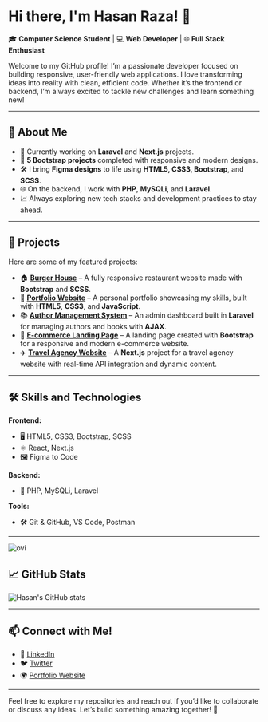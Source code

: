 # Hi there, I'm Hasan Raza! 👋

🎓 **Computer Science Student** | 💻 **Web Developer** | 🌐 **Full Stack Enthusiast**

Welcome to my GitHub profile! I’m a passionate developer focused on building responsive, user-friendly web applications. I love transforming ideas into reality with clean, efficient code. Whether it’s the frontend or backend, I’m always excited to tackle new challenges and learn something new!

---

## 🚀 About Me
- 🌱 Currently working on **Laravel** and **Next.js** projects.
- 🎯 **5 Bootstrap projects** completed with responsive and modern designs.
- 🛠️ I bring **Figma designs** to life using **HTML5, CSS3, Bootstrap**, and **SCSS**.
- 🌐 On the backend, I work with **PHP**, **MySQLi**, and **Laravel**.
- 📈 Always exploring new tech stacks and development practices to stay ahead.

---

## 💼 Projects

Here are some of my featured projects:
- 🏠 [**Burger House**](#) – A fully responsive restaurant website made with **Bootstrap** and **SCSS**.
- 🎨 [**Portfolio Website**](#) – A personal portfolio showcasing my skills, built with **HTML5**, **CSS3**, and **JavaScript**.
- 📚 [**Author Management System**](#) – An admin dashboard built in **Laravel** for managing authors and books with **AJAX**.
- 🏪 [**E-commerce Landing Page**](#) – A landing page created with **Bootstrap** for a responsive and modern e-commerce website.
- ✈️ [**Travel Agency Website**](#) – A **Next.js** project for a travel agency website with real-time API integration and dynamic content.

---

## 🛠️ Skills and Technologies

**Frontend:**
- 🖥️ HTML5, CSS3, Bootstrap, SCSS
- ⚛️ React, Next.js
- 🖼️ Figma to Code

**Backend:**
- 🐘 PHP, MySQLi, Laravel

**Tools:**
- 🛠️ Git & GitHub, VS Code, Postman

---

<img src="https://github-readme-stats.vercel.app/api/top-langs?username=Hasanraza25&show_icons=true&locale=en&layout=compact&theme=chartreuse-dark" alt="ovi" />

## 📈 GitHub Stats

![Hasan's GitHub stats](https://github-readme-stats.vercel.app/api?username=hasanraza&show_icons=true&theme=radical)

---

## 📫 Connect with Me!

- 💼 [LinkedIn](https://linkedin.com/in/hasanraza)
- 🐦 [Twitter](https://twitter.com/hasanraza)
- 🌍 [Portfolio Website](https://hasanraza.dev)

---

Feel free to explore my repositories and reach out if you’d like to collaborate or discuss any ideas. Let’s build something amazing together! 🚀
